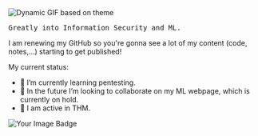 <picture>
  <source media="(prefers-color-scheme: dark)" srcset="https://github.com/user-attachments/assets/cf6f7e0c-dcc9-4fb8-a843-78af6a948132">
  <source media="(prefers-color-scheme: light)" srcset="!https://github.com/user-attachments/assets/27eb7458-bbf6-4ba7-88f8-08a6200e4386">
  <img alt="Dynamic GIF based on theme" src="https://github.com/user-attachments/assets/da73339e-c155-4058-8732-1b6cbfa0a031">
</picture>

<p style="font-family: 'Fira Code', monospace;"> Greatly into Information Security and ML.</p>

I am renewing my GitHub so you're gonna see a lot of my content (code, notes,...) starting to get published!

My current status:

- 🔎 I’m currently learning pentesting.
- 🤖 In the future I’m looking to collaborate on my ML webpage, which is currently on hold.
- 📢 I am active in THM.


<img src="https://tryhackme-badges.s3.amazonaws.com/Mulc.png" alt="Your Image Badge" />





